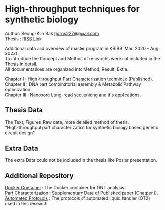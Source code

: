 # High-throughput techniques for synthetic biology

Author: Seong-Kun Bak <tjdrns227@gmail.com>  
Thesis : [RISS Link](http://www.riss.kr/search/detail/DetailView.do?p_mat_type=be54d9b8bc7cdb09&control_no=f989d5eadd94daf9ffe0bdc3ef48d419&keyword=%ED%95%A9%EC%84%B1%EC%83%9D%EB%AC%BC%ED%95%99%20%EA%B8%B0%EB%B0%98)

Additional data and overview of master program in KRIBB (Mar. 2020 - Aug. 2022).  
To introduce the Concept and Method of researchs were not included in the Thesis in detail.  
All documentations are organized into Method, Result, Extra.

Chapter I : High-throughput Part Characterization technique [(Published)](https://doi.org/10.4014/jmb.2207.07013).  
Chapter II : DNA part combinatorial assembly & Metabolic Pathway optimization.  
Chapter III : Nanopore Long-read sequenicng and it's applications.


## Thesis Data

The Text, Figures, Raw data, more detailed method of thesis.  
"High-throughput part characterization for synthetic biology based genetic circuit design"


## Extra Data

The extra Data could not be included in the thesis like Poster presentation.  


## Additional Repository

[Docker Container](https://hub.docker.com/repository/docker/tjdrns27/ont) : The Docker container for ONT analysis.  
[Part Characterization](https://github.com/Lelp27/HT-part-characterization) : Supplementary Data of Published paper (Chatper I).  
[Automated Protocols](https://github.com/Lelp27/automated-protocol-ot2) : The protocols of automated liquid handler (OT2) used in this research  

